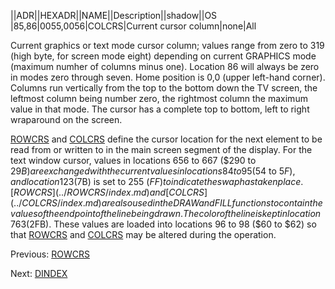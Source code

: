 ||ADR||HEXADR||NAME||Description||shadow||OS  
|85,86|$0055,$0056|COLCRS|Current cursor column|none|All  
  
Current graphics or text mode cursor column; values range from zero to 319 (high byte, for screen mode eight) depending on current GRAPHICS mode (maximum numher of columns minus one). Location 86 will always be zero in modes zero through seven. Home position is 0,0 (upper left-hand corner). Columns run vertically from the top to the bottom down the TV screen, the leftmost column being number zero, the rightmost column the maximum value in that mode. The cursor has a complete top to bottom, left to right wraparound on the screen.  
  
[ROWCRS](../ROWCRS/index.md) and [COLCRS](../COLCRS/index.md) define the cursor location for the next element to be read from or written to in the main screen segment of the display. For the text window cursor, values in locations 656 to 667 ($290 to $29B) are exchanged with the current values in locations 84 to 95 ($54 to $5F), and location 123 ($7B) is set to 255 ($FF) to indicate the swap has taken place. [ROWCRS](../ROWCRS/index.md) and [COLCRS](../COLCRS/index.md) are also used in the DRAW and FILL functions to contain the values of the endpoint of the line being drawn. The color of the line is kept in location 763 ($2FB). These values are loaded into locations 96 to 98 ($60 to $62) so that [ROWCRS](../ROWCRS/index.md) and [COLCRS](../COLCRS/index.md) may be altered during the operation.  
  
Previous: [ROWCRS](../ROWCRS/index.md)  
  
Next: [DINDEX](../DINDEX/index.md)  

